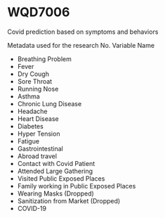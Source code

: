 # WQD7006
Covid prediction based on symptoms and behaviors

Metadata used for the research
No.	Variable Name
- Breathing Problem
- Fever
- Dry Cough
- Sore Throat
- Running Nose
- Asthma
- Chronic Lung Disease
- Headache
- Heart Disease
- Diabetes
- Hyper Tension
- Fatigue
- Gastrointestinal
- Abroad travel
- Contact with Covid Patient
- Attended Large Gathering
- Visited Public Exposed Places
- Family working in Public Exposed Places
- Wearing Masks (Dropped)
- Sanitization from Market (Dropped)
- COVID-19

